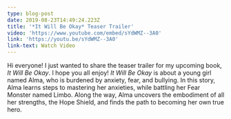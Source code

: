 ```yaml
---
type: blog-post
date: 2019-08-23T14:49:24.223Z
title: '*It Will Be Okay* Teaser Trailer'
video: 'https://www.youtube.com/embed/sYdWMZ--3A0'
link: 'https://youtu.be/sYdWMZ--3A0'
link-text: Watch Video
---
```

Hi everyone! I just wanted to share the teaser trailer for my upcoming book, *It Will Be Okay*. I hope you all enjoy! *It Will Be Okay* is about a young girl named Alma, who is burdened by anxiety, fear, and bullying. In this story, Alma learns steps to mastering her anxieties, while battling her Fear Monster named Limbo. Along the way, Alma uncovers the embodiment of all her strengths, the Hope Shield, and finds the path to becoming her own true hero.

